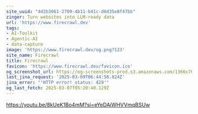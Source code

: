 ```yaml
---
site_uuid: "4d2b3061-2709-4b11-b41c-d6d35e8f47bb"
zinger: Turn websites into LLM-ready data
url: 'https://www.firecrawl.dev'
tags:
- AI-Toolkit
- Agentic-AI
- data-capture
image: 'https://www.firecrawl.dev/og.png?123'
site_name: Firecrawl
title: Firecrawl
favicon: 'https://www.firecrawl.dev/favicon.ico'
og_screenshot_url: https://og-screenshots-prod.s3.amazonaws.com/1366x768/80/false/20b7ba937768670e5d0bd1639f46f505fd2bf7d862f7965334ed6ea422dc7b87.jpeg
last_jina_request: '2025-03-09T06:44:58.824Z'
jina_error: "'HTTP error! status: 429'"
og_last_fetch: 2025-03-07T05:20:40.129Z
---
```


https://youtu.be/8kUeK1Bo4mM?si=eYeDAiWHVVmqBSUw
